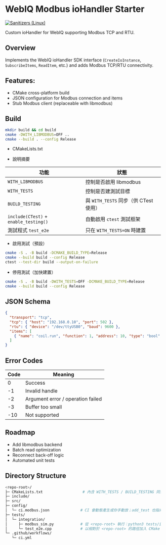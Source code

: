 # WebIQ Modbus ioHandler Starter

[![Sanitizers (Linux)](https://github.com/RexHung/webiq-modbus-iohandler/actions/workflows/sanitizers.yml/badge.svg)](https://github.com/RexHung/webiq-modbus-iohandler/actions/workflows/sanitizers.yml)

Custom ioHandler for WebIQ supporting Modbus TCP and RTU.

## Overview
Implements the WebIQ ioHandler SDK interface (`CreateIoInstance`, `SubscribeItems`, `ReadItem`, etc.) and adds Modbus TCP/RTU connectivity.

## Features:
- CMake cross-platform build
- JSON configuration for Modbus connection and items
- Stub Modbus client (replaceable with libmodbus)

## Build
```bash
mkdir build && cd build
cmake -DWITH_LIBMODBUS=OFF ..
cmake --build . --config Release
```

* CMakeLists.txt
- 說明摘要

| 功能                                    | 狀態                            |
| ------------------------------------- | ----------------------------- |
| `WITH_LIBMODBUS`                      | 控制是否啟用 libmodbus              |
| `WITH_TESTS`                          | 控制是否建測試目標                     |
| `BUILD_TESTING`                       | 與 `WITH_TESTS` 同步（供 CTest 使用） |
| `include(CTest)` + `enable_testing()` | 自動啟用 `ctest` 測試框架             |
| 測試程式 `test_e2e`                       | 只在 `WITH_TESTS=ON` 時建置        |

- 啟用測試（預設）
```bash
cmake -S . -B build -DCMAKE_BUILD_TYPE=Release
cmake --build build --config Release
ctest --test-dir build --output-on-failure
```
- 停用測試（加快建置）
```bash
cmake -S . -B build -DWITH_TESTS=OFF -DCMAKE_BUILD_TYPE=Release
cmake --build build --config Release
```


## JSON Schema
```json
{
  "transport": "tcp",
  "tcp": { "host": "192.168.0.10", "port": 502 },
  "rtu": { "device": "/dev/ttyUSB0", "baud": 9600 },
  "items": [
    { "name": "coil.run", "function": 1, "address": 10, "type": "bool", "poll_ms": 200 }
  ]
}
```

## Error Codes
| Code | Meaning                           |
| ---- | --------------------------------- |
| 0    | Success                           |
| -1   | Invalid handle                    |
| -2   | Argument error / operation failed |
| -3   | Buffer too small                  |
| -10  | Not supported                     |


## Roadmap
- Add libmodbus backend
- Batch read optimization
- Reconnect back-off logic
- Automated unit tests


## Directory Structure
```bash
<repo-root>/
├─ CMakeLists.txt                  # 內含 WITH_TESTS / BUILD_TESTING 同步 & add_executable(test_e2e …)
├─ include/
├─ src/
├─ config/
│  └─ ci.modbus.json              # CI 會動態產生或你手動放；add_test 也指向此路徑
├─ tests/
│  └─ integration/
│     ├─ modbus_sim.py            # 從 <repo-root> 執行：python3 tests/integration/modbus_sim.py
│     └─ test_e2e.cpp             # 以相對於 <repo-root> 的路徑加入 CMake
└─ .github/workflows/
   └─ ci.yml
```
